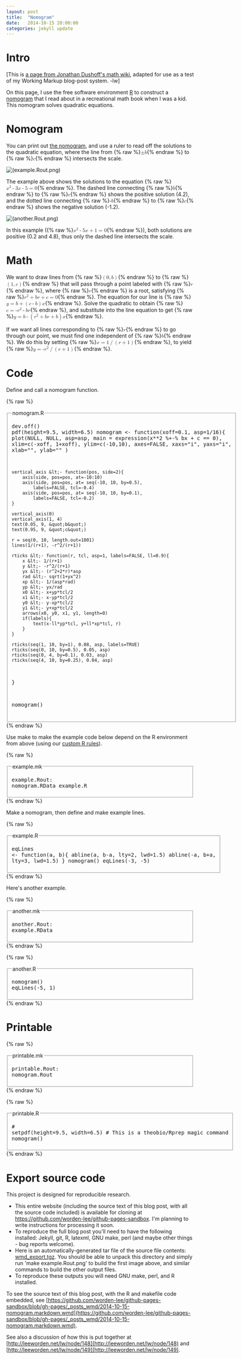 ```yaml
---
layout: post
title:  "Nomogram"
date:   2014-10-15 20:00:00
categories: jekyll update
---
```

# Intro

[This is [a page from Jonathan Dushoff's math wiki](http://lalashan.mcmaster.ca/theobio/math/index.php/Nomogram), adapted for use as a test of my Working Markup blog-post system. -lw]

On this page, I use the free software environment [R](http://www.r-project.org/") to construct a [nomogram](http://en.wikipedia.org/wiki/Nomogram) that I read about in a recreational math book when I was a kid.  This nomogram solves quadratic equations.

# Nomogram

You can print out <a href="{{ site.baseurl }}/wmd_files/2014-10-15-nomogram/printable.Rout.pdf">the nomogram</a>, and use a ruler to read off the solutions to the quadratic equation, where the line from {% raw %}<span class="latexml"><math xmlns="http://www.w3.org/1998/Math/MathML" alttext="\pm b" display="inline"><mrow><mo>±</mo><mi>b</mi></mrow></math></span>{% endraw %} to {% raw %}<span class="latexml"><math xmlns="http://www.w3.org/1998/Math/MathML" alttext="c" display="inline"><mi>c</mi></math></span>{% endraw %} intersects the scale.

<img src="{{ site.baseurl }}/wmd_files/2014-10-15-nomogram/example.Rout.png" alt="(example.Rout.png)"/></p>

The example above shows the solutions to the equation {% raw %}<span class="latexml"><math xmlns="http://www.w3.org/1998/Math/MathML" alttext="x^{2}-3x-5=0" display="inline"><mrow><mrow><msup><mi>x</mi><mn>2</mn></msup><mo>-</mo><mrow><mn>3</mn><mo>⁢</mo><mi>x</mi></mrow><mo>-</mo><mn>5</mn></mrow><mo>=</mo><mn>0</mn></mrow></math></span>{% endraw %}.  The dashed line connecting {% raw %}<span class="latexml"><math xmlns="http://www.w3.org/1998/Math/MathML" alttext="b" display="inline"><mi>b</mi></math></span>{% endraw %} to {% raw %}<span class="latexml"><math xmlns="http://www.w3.org/1998/Math/MathML" alttext="c" display="inline"><mi>c</mi></math></span>{% endraw %} shows the positive solution (4.2), and the dotted line connecting {% raw %}<span class="latexml"><math xmlns="http://www.w3.org/1998/Math/MathML" alttext="-b" display="inline"><mrow><mo>-</mo><mi>b</mi></mrow></math></span>{% endraw %} to {% raw %}<span class="latexml"><math xmlns="http://www.w3.org/1998/Math/MathML" alttext="c" display="inline"><mi>c</mi></math></span>{% endraw %} shows the negative solution (-1.2).

<img src="{{ site.baseurl }}/wmd_files/2014-10-15-nomogram/another.Rout.png" alt="(another.Rout.png)"/></p>

In this example ({% raw %}<span class="latexml"><math xmlns="http://www.w3.org/1998/Math/MathML" alttext="x^{2}-5x+1=0" display="inline"><mrow><mrow><msup><mi>x</mi><mn>2</mn></msup><mo>-</mo><mrow><mn>5</mn><mo>⁢</mo><mi>x</mi></mrow><mo>+</mo><mn>1</mn></mrow><mo>=</mo><mn>0</mn></mrow></math></span>{% endraw %}), both solutions are positive (0.2 and 4.8), thus only the dashed line intersects the scale.

# Math

We want to draw lines from {% raw %}<span class="latexml"><math xmlns="http://www.w3.org/1998/Math/MathML" alttext="(0,b)" display="inline"><mrow><mo>(</mo><mrow><mn>0</mn><mo>,</mo><mi>b</mi></mrow><mo>)</mo></mrow></math></span>{% endraw %} to {% raw %}<span class="latexml"><math xmlns="http://www.w3.org/1998/Math/MathML" alttext="(1,c)" display="inline"><mrow><mo>(</mo><mrow><mn>1</mn><mo>,</mo><mi>c</mi></mrow><mo>)</mo></mrow></math></span>{% endraw %} that will pass through a point labeled with {% raw %}<span class="latexml"><math xmlns="http://www.w3.org/1998/Math/MathML" alttext="r" display="inline"><mi>r</mi></math></span>{% endraw %}, where {% raw %}<span class="latexml"><math xmlns="http://www.w3.org/1998/Math/MathML" alttext="r" display="inline"><mi>r</mi></math></span>{% endraw %} is a root, satisfying {% raw %}<span class="latexml"><math xmlns="http://www.w3.org/1998/Math/MathML" alttext="r^{2}+br+c=0" display="inline"><mrow><mrow><msup><mi>r</mi><mn>2</mn></msup><mo>+</mo><mrow><mi>b</mi><mo>⁢</mo><mi>r</mi></mrow><mo>+</mo><mi>c</mi></mrow><mo>=</mo><mn>0</mn></mrow></math></span>{% endraw %}.  The equation for our line is {% raw %}<span class="latexml"><math xmlns="http://www.w3.org/1998/Math/MathML" alttext="y=b+(c-b)x" display="inline"><mrow><mi>y</mi><mo>=</mo><mrow><mi>b</mi><mo>+</mo><mrow><mrow><mo>(</mo><mrow><mi>c</mi><mo>-</mo><mi>b</mi></mrow><mo>)</mo></mrow><mo>⁢</mo><mi>x</mi></mrow></mrow></mrow></math></span>{% endraw %}.  Solve the quadratic to obtain {% raw %}<span class="latexml"><math xmlns="http://www.w3.org/1998/Math/MathML" alttext="c=-r^{2}-br" display="inline"><mrow><mi>c</mi><mo>=</mo><mrow><mo>-</mo><msup><mi>r</mi><mn>2</mn></msup><mo>-</mo><mrow><mi>b</mi><mo>⁢</mo><mi>r</mi></mrow></mrow></mrow></math></span>{% endraw %}, and substitute into the line equation to get {% raw %}<span class="latexml"><math xmlns="http://www.w3.org/1998/Math/MathML" alttext="y=b-(r^{2}+br+b)x" display="inline"><mrow><mi>y</mi><mo>=</mo><mrow><mi>b</mi><mo>-</mo><mrow><mrow><mo>(</mo><mrow><msup><mi>r</mi><mn>2</mn></msup><mo>+</mo><mrow><mi>b</mi><mo>⁢</mo><mi>r</mi></mrow><mo>+</mo><mi>b</mi></mrow><mo>)</mo></mrow><mo>⁢</mo><mi>x</mi></mrow></mrow></mrow></math></span>{% endraw %}.

If we want all lines corresponding to {% raw %}<span class="latexml"><math xmlns="http://www.w3.org/1998/Math/MathML" alttext="r" display="inline"><mi>r</mi></math></span>{% endraw %} to go through our point, we must find one independent of {% raw %}<span class="latexml"><math xmlns="http://www.w3.org/1998/Math/MathML" alttext="b" display="inline"><mi>b</mi></math></span>{% endraw %}.  We do this by setting {% raw %}<span class="latexml"><math xmlns="http://www.w3.org/1998/Math/MathML" alttext="x=1/(r+1)" display="inline"><mrow><mi>x</mi><mo>=</mo><mrow><mn>1</mn><mo>/</mo><mrow><mo>(</mo><mrow><mi>r</mi><mo>+</mo><mn>1</mn></mrow><mo>)</mo></mrow></mrow></mrow></math></span>{% endraw %}, to yield {% raw %}<span class="latexml"><math xmlns="http://www.w3.org/1998/Math/MathML" alttext="y=-r^{2}/(r+1)" display="inline"><mrow><mi>y</mi><mo>=</mo><mrow><mo>-</mo><mrow><msup><mi>r</mi><mn>2</mn></msup><mo>/</mo><mrow><mo>(</mo><mrow><mi>r</mi><mo>+</mo><mn>1</mn></mrow><mo>)</mo></mrow></mrow></mrow></mrow></math></span>{% endraw %}.

# Code

Define and call a nomogram function.

{% raw %}<fieldset class="ww-project-file-source ww-collapsible"><legend><span>nomogram.R</span></legend><div class="ww-collapsible-content"><pre>dev.off()
pdf(height=9.5, width=6.5)
nomogram &lt;- function(xoff=0.1, asp=1/16){
	plot(NULL, NULL, asp=asp,
		main = expression(x**2 %+-% bx + c == 0),
		xlim=c(-xoff, 1+xoff), ylim=c(-10,10), axes=FALSE,
		xaxs=&quot;i&quot;, yaxs=&quot;i&quot;,
		xlab=&quot;&quot;, ylab=&quot;&quot;
	)

	vertical_axis &lt;- function(pos, side=2){
		axis(side, pos=pos, at=-10:10)
		axis(side, pos=pos, at= seq(-10, 10, by=0.5), 
			labels=FALSE, tcl=-0.4)
		axis(side, pos=pos, at= seq(-10, 10, by=0.1), 
			labels=FALSE, tcl=-0.2)
	}

	vertical_axis(0)
	vertical_axis(1, 4)
	text(0.05, 9, &quot;b&quot;)
	text(0.95, 9, &quot;c&quot;)

	r = seq(0, 10, length.out=1001)
	lines(1/(r+1), -r^2/(r+1))

	rticks &lt;- function(r, tcl, asp=1, labels=FALSE, ll=0.9){
		x &lt;- 1/(r+1)
		y &lt;- -r^2/(r+1)
		yx &lt;- (r^2+2*r)*asp
		rad &lt;- sqrt(1+yx^2)
		xp &lt;- 1/(asp*rad)
		yp &lt;- yx/rad
		x0 &lt;- x+yp*tcl/2
		x1 &lt;- x-yp*tcl/2
		y0 &lt;- y-xp*tcl/2
		y1 &lt;- y+xp*tcl/2
		arrows(x0, y0, x1, y1, length=0)
		if(labels){
			text(x-ll*yp*tcl, y+ll*xp*tcl, r)
		}
	}

	rticks(seq(1, 10, by=1), 0.08, asp, labels=TRUE)
	rticks(seq(0, 10, by=0.5), 0.05, asp)
	rticks(seq(0, 4, by=0.1), 0.03, asp)
	rticks(seq(4, 10, by=0.25), 0.04, asp)
}

nomogram()
</pre></div></fieldset>{% endraw %}

Use make to make the example code below depend on the R environment from above (using our <a href="http://lalashan.mcmaster.ca/theobio/projects/index.php/Theobio/R_rules">custom R rules</a>).

{% raw %}<fieldset class="ww-project-file-source ww-collapsible"><legend><span>example.mk</span></legend><div class="ww-collapsible-content"><pre>example.Rout: nomogram.RData example.R
</pre></div></fieldset>{% endraw %}

Make a nomogram, then define and make example lines.

{% raw %}<fieldset class="ww-project-file-source ww-collapsible"><legend><span>example.R</span></legend><div class="ww-collapsible-content"><pre>eqLines &lt;- function(a, b){
	abline(a, b-a, lty=2, lwd=1.5)
	abline(-a, b+a, lty=3, lwd=1.5)
}
nomogram()
eqLines(-3, -5)
</pre></div></fieldset>{% endraw %}

Here's another example.

{% raw %}<fieldset class="ww-project-file-source ww-collapsible"><legend><span>another.mk</span></legend><div class="ww-collapsible-content"><pre>another.Rout: example.RData
</pre></div></fieldset>{% endraw %}

{% raw %}<fieldset class="ww-project-file-source ww-collapsible"><legend><span>another.R</span></legend><div class="ww-collapsible-content"><pre>nomogram()
eqLines(-5, 1)
</pre></div></fieldset>{% endraw %}

# Printable

{% raw %}<fieldset class="ww-project-file-source ww-collapsible"><legend><span>printable.mk</span></legend><div class="ww-collapsible-content"><pre>printable.Rout: nomogram.Rout
</pre></div></fieldset>{% endraw %}

{% raw %}<fieldset class="ww-project-file-source ww-collapsible"><legend><span>printable.R</span></legend><div class="ww-collapsible-content"><pre># setpdf(height=9.5, width=6.5) # This is a theobio/Rprep magic command
nomogram()
</pre></div></fieldset>{% endraw %}

# Export source code

This project is designed for reproducible research. 

* This entire website (including the source text of this blog post, with all the source code included) is available for cloning at https://github.com/worden-lee/github-pages-sandbox.  I'm planning to write instructions for processing it soon.
* To reproduce the full blog post you'll need to have the following installed: Jekyll, git, R, latexml, GNU make, perl (and maybe other things - bug reports welcome).
* Here is an automatically-generated tar file of the source file contents: <a href="{{ site.baseurl }}/wmd_files/2014-10-15-nomogram/wmd_export.tgz">wmd_export.tgz</a>.  You should be able to unpack this directory and simply run 'make example.Rout.png' to build the first image above, and similar commands to build the other output files.
* To reproduce these outputs you will need GNU make, perl, and R installed.

To see the source text of this blog post, with the R and makefile code embedded, see [https://github.com/worden-lee/github-pages-sandbox/blob/gh-pages/_posts_wmd/2014-10-15-nomogram.markdown.wmd](https://github.com/worden-lee/github-pages-sandbox/blob/gh-pages/_posts_wmd/2014-10-15-nomogram.markdown.wmd).

See also a discussion of how this is put together at [http://leeworden.net/lw/node/148](http://leeworden.net/lw/node/148) and [http://leeworden.net/lw/node/149](http://leeworden.net/lw/node/149).

